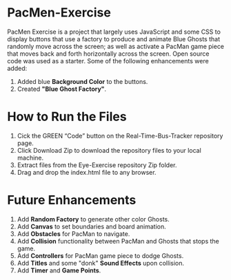 # PacMen-Exercise

PacMen Exercise is a project that largely uses JavaScript and some CSS to display buttons that use a factory to produce and animate Blue Ghosts that randomly move across the screen; as well as activate a PacMan game piece that moves back and forth horizontally across the screen.  Open source code was used as a starter. Some of the following enhancements were added:

1. Added blue **Background Color** to the buttons.
2. Created **"Blue Ghost Factory"**. 

# How to Run the Files
1. Cick the GREEN “Code” button on the Real-Time-Bus-Tracker repository page.
2. Click Download Zip to download the repository files to your local machine.
3. Extract files from the Eye-Exercise repository Zip folder.
4. Drag and drop the index.html file to any browser.


# Future Enhancements
1. Add **Random Factory** to generate other color Ghosts.
2. Add **Canvas** to set boundaries and board animation.
3. Add **Obstacles** for PacMan to navigate.
4. Add **Collision** functionality between PacMan and Ghosts that stops the game.
5. Add **Controllers** for PacMan game piece to dodge Ghosts.
6. Add **Titles** and some "donk" **Sound Effects** upon collision.
7. Add **Timer** and **Game Points**.

